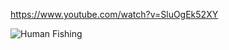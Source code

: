 https://www.youtube.com/watch?v=SluOgEk52XY

![Human Fishing](https://github.com/StarPilot01/TutorialGameJam04/assets/59411751/bedfe8bc-15f8-4624-9da3-0a23b38df4c3)
